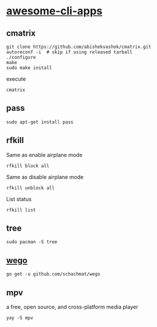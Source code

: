 # [awesome-cli-apps](https://github.com/agarrharr/awesome-cli-apps)

## cmatrix

```
git clone https://github.com/abishekvashok/cmatrix.git
autoreconf -i  # skip if using released tarball
./configure
make
sudo make install
```

execute
```
cmatrix
```

## pass
```
sudo apt-get install pass
```

## rfkill

Same as enable airplane mode
```
rfkill block all
```

Same as disable airplane mode
```
rfkill unblock all
```

List status
```
rfkill list
```

## tree
```
sudo pacman -S tree
```

## [wego](https://github.com/schachmat/wego)

```
go get -u github.com/schachmat/wego
```

## mpv

a free, open source, and cross-platform media player
```
yay -S mpv
```
